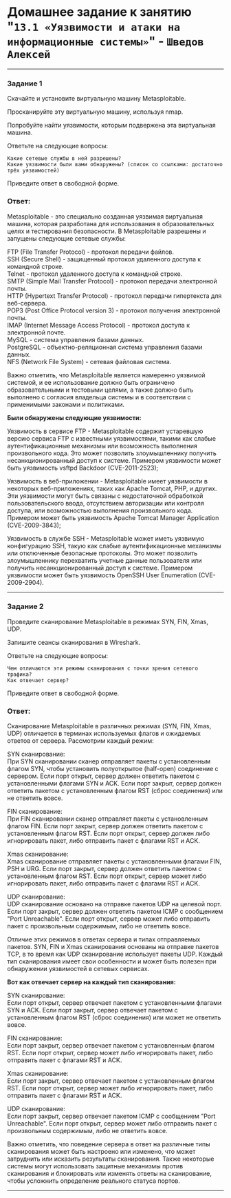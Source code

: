 # Домашнее задание к занятию "`13.1 «Уязвимости и атаки на информационные системы»`" - `Шведов Алексей`

---

### Задание 1

Скачайте и установите виртуальную машину Metasploitable.

Просканируйте эту виртуальную машину, используя nmap.

Попробуйте найти уязвимости, которым подвержена эта виртуальная машина.

Ответьте на следующие вопросы:

    Какие сетевые службы в ней разрешены?  
    Какие уязвимости были вами обнаружены? (список со ссылками: достаточно трёх уязвимостей)

Приведите ответ в свободной форме.

### Ответ:

Metasploitable - это специально созданная уязвимая виртуальная машина, которая разработана для использования в образовательных целях и тестирования безопасности. В Metasploitable разрешены и запущены следующие сетевые службы:

FTP (File Transfer Protocol) - протокол передачи файлов.  
SSH (Secure Shell) - защищенный протокол удаленного доступа к командной строке.  
Telnet - протокол удаленного доступа к командной строке.  
SMTP (Simple Mail Transfer Protocol) - протокол передачи электронной почты.  
HTTP (Hypertext Transfer Protocol) - протокол передачи гипертекста для веб-сервера.  
POP3 (Post Office Protocol version 3) - протокол получения электронной почты.  
IMAP (Internet Message Access Protocol) - протокол доступа к электронной почте.  
MySQL - система управления базами данных.  
PostgreSQL - объектно-реляционная система управления базами данных.  
NFS (Network File System) - сетевая файловая система.  

Важно отметить, что Metasploitable является намеренно уязвимой системой, и ее использование должно быть ограничено образовательными и тестовыми целями, а также должно быть выполнено с согласия владельца системы и в соответствии с применимыми законами и политиками.

**Были обнаружены следующие уязвимости:**

Уязвимость в сервисе FTP - Metasploitable содержит устаревшую версию сервиса FTP с известными уязвимостями, такими как слабые аутентификационные механизмы или возможность выполнения произвольного кода. Это может позволить злоумышленнику получить несанкционированный доступ к системе. Примером уязвимости может быть уязвимость vsftpd Backdoor (CVE-2011-2523);

Уязвимость в веб-приложении - Metasploitable имеет уязвимости в некоторых веб-приложениях, таких как Apache Tomcat, PHP, и других. Эти уязвимости могут быть связаны с недостаточной обработкой пользовательского ввода, отсутствием авторизации или контроля доступа, или возможностью выполнения произвольного кода. Примером может быть уязвимость Apache Tomcat Manager Application (CVE-2009-3843);

Уязвимость в службе SSH - Metasploitable может иметь уязвимую конфигурацию SSH, такую как слабые аутентификационные механизмы или отключенные безопасные протоколы. Это может позволить злоумышленнику перехватить учетные данные пользователя или получить несанкционированный доступ к системе. Примером уязвимости может быть уязвимость OpenSSH User Enumeration (CVE-2009-2904).

---

### Задание 2

Проведите сканирование Metasploitable в режимах SYN, FIN, Xmas, UDP.

Запишите сеансы сканирования в Wireshark.

Ответьте на следующие вопросы:

    Чем отличаются эти режимы сканирования с точки зрения сетевого трафика?  
    Как отвечает сервер?

Приведите ответ в свободной форме.

### Ответ:

Сканирование Metasploitable в различных режимах (SYN, FIN, Xmas, UDP) отличается в терминах используемых флагов и ожидаемых ответов от сервера. Рассмотрим каждый режим:

SYN сканирование:  
При SYN сканировании сканер отправляет пакеты с установленным флагом SYN, чтобы установить полуоткрытое (half-open) соединение с сервером. Если порт открыт, сервер должен ответить пакетом с установленными флагами SYN и ACK. Если порт закрыт, сервер должен ответить пакетом с установленным флагом RST (сброс соединения) или не ответить вовсе.

FIN сканирование:  
При FIN сканировании сканер отправляет пакеты с установленным флагом FIN. Если порт закрыт, сервер должен ответить пакетом с установленным флагом RST. Если порт открыт, сервер должен либо игнорировать пакет, либо отправить пакет с флагами RST и ACK.

Xmas сканирование:  
Xmas сканирование отправляет пакеты с установленными флагами FIN, PSH и URG. Если порт закрыт, сервер должен ответить пакетом с установленным флагом RST. Если порт открыт, сервер может либо игнорировать пакет, либо отправить пакет с флагами RST и ACK.

UDP сканирование:  
UDP сканирование основано на отправке пакетов UDP на целевой порт. Если порт закрыт, сервер должен ответить пакетом ICMP с сообщением "Port Unreachable". Если порт открыт, сервер может либо отправить пакет с произвольным содержимым, либо не ответить вовсе.

Отличие этих режимов в ответах сервера и типах отправляемых пакетов. SYN, FIN и Xmas сканирования основаны на отправке пакетов TCP, в то время как UDP сканирование использует пакеты UDP. Каждый тип сканирования имеет свои особенности и может быть полезен при обнаружении уязвимостей в сетевых сервисах.

**Вот как отвечает сервер на каждый тип сканирования:**

SYN сканирование:  
Если порт открыт, сервер отвечает пакетом с установленными флагами SYN и ACK.
Если порт закрыт, сервер отвечает пакетом с установленным флагом RST (сброс соединения) или может не ответить вовсе.

FIN сканирование:  
Если порт закрыт, сервер отвечает пакетом с установленным флагом RST.
Если порт открыт, сервер может либо игнорировать пакет, либо отправить пакет с флагами RST и ACK.

Xmas сканирование:  
Если порт закрыт, сервер отвечает пакетом с установленным флагом RST.
Если порт открыт, сервер может либо игнорировать пакет, либо отправить пакет с флагами RST и ACK.

UDP сканирование:  
Если порт закрыт, сервер отвечает пакетом ICMP с сообщением "Port Unreachable".
Если порт открыт, сервер может либо отправить пакет с произвольным содержимым, либо не ответить вовсе.

Важно отметить, что поведение сервера в ответ на различные типы сканирования может быть настроено или изменено, что может затруднить или исказить результаты сканирования. Также некоторые системы могут использовать защитные механизмы против сканирования и блокировать или изменять ответы на сканирование, чтобы усложнить определение реального статуса портов.

---

